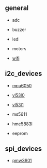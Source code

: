 
## general

* adc

* buzzer

* led

* motors

* [wifi](./communication.md#wi-fi-通信)

## i2c_devices

* [mpu6050](./mpu6050.md)

* [vl53l0](./vl53lxx.md)

* [vl53l1](./vl53lxx.md)

* ms5611

* hmc5883l

* eeprom

## spi_devices

* [pmw3901](./pmw3901.md)